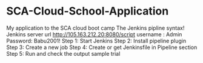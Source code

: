 # SCA-Cloud-School-Application
My application to the SCA cloud boot camp
The Jenkins pipline syntax!
Jenkins server url http://105.163.212.20:8080/script
username : Admin
Password: Babu2001!
Step 1: Start Jenkins
Step 2: Install pipeline plugin
Step 3: Create a new job
Step 4: Create or get Jenkinsfile in Pipeline section
Step 5: Run and check the output
sample trial
